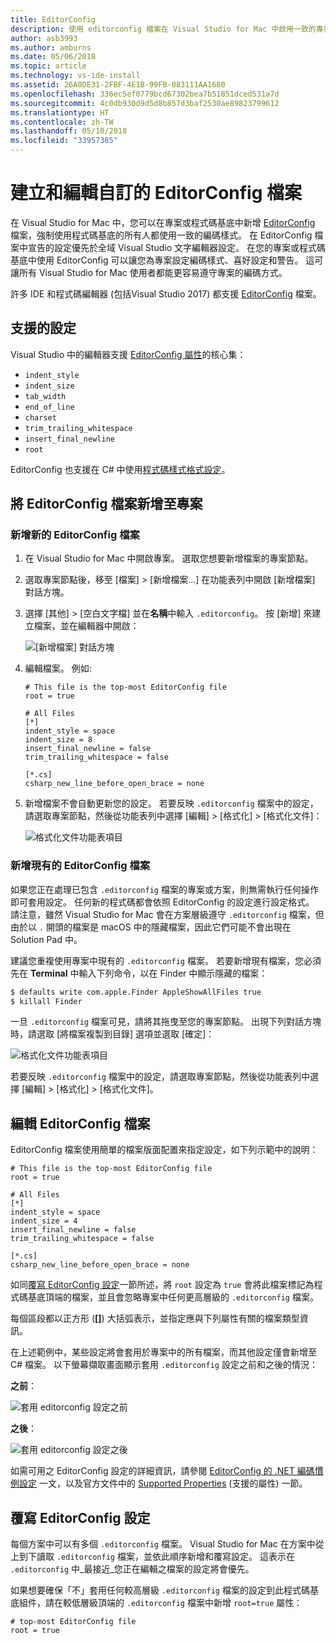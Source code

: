 ```yaml
---
title: EditorConfig
description: 使用 editorconfig 檔案在 Visual Studio for Mac 中啟用一致的專案編碼樣式。
author: asb3993
ms.author: amburns
ms.date: 05/06/2018
ms.topic: article
ms.technology: vs-ide-install
ms.assetid: 26A0DE31-2FBF-4E1B-99FB-083111AA1680
ms.openlocfilehash: 336ec5ef0779bcd67302bea7b51851dced531a7d
ms.sourcegitcommit: 4c0db930d9d5d8b857d3baf2530ae89823799612
ms.translationtype: HT
ms.contentlocale: zh-TW
ms.lasthandoff: 05/10/2018
ms.locfileid: "33957385"
---
```

# <a name="creating-and-editing-a-custom-editorconfig-file"></a>建立和編輯自訂的 EditorConfig 檔案

在 Visual Studio for Mac 中，您可以在專案或程式碼基底中新增 [EditorConfig](http://editorconfig.org/) 檔案，強制使用程式碼基底的所有人都使用一致的編碼樣式。 在 EditorConfig 檔案中宣告的設定優先於全域 Visual Studio 文字編輯器設定。 在您的專案或程式碼基底中使用 EditorConfig 可以讓您為專案設定編碼樣式、喜好設定和警告。 這可讓所有 Visual Studio for Mac 使用者都能更容易遵守專案的編碼方式。

許多 IDE 和程式碼編輯器 (包括Visual Studio 2017) 都支援 [EditorConfig](http://editorconfig.org/) 檔案。 

## <a name="supported-settings"></a>支援的設定

Visual Studio 中的編輯器支援 [EditorConfig 屬性](http://editorconfig.org/#supported-properties)的核心集：

- `indent_style`
- `indent_size`
- `tab_width`
- `end_of_line`
- `charset`
- `trim_trailing_whitespace`
- `insert_final_newline`
- `root`

EditorConfig 也支援在 C# 中使用[程式碼樣式格式設定](https://docs.microsoft.com/visualstudio/ide/editorconfig-code-style-settings-reference)。

## <a name="add-an-editorconfig-file-to-a-project"></a>將 EditorConfig 檔案新增至專案

### <a name="adding-a-new-editorconfig-file"></a>新增新的 EditorConfig 檔案

1. 在 Visual Studio for Mac 中開啟專案。 選取您想要新增檔案的專案節點。

2. 選取專案節點後，移至 [檔案] > [新增檔案...] 在功能表列中開啟 [新增檔案] 對話方塊。

3. 選擇 [其他] > [空白文字檔] 並在**名稱**中輸入 `.editorconfig`。 按 [新增] 來建立檔案，並在編輯器中開啟：

    ![[新增檔案] 對話方塊](media/editorconfig-image1.png)

4. 編輯檔案。 例如: 

    ```EditorConfig
    # This file is the top-most EditorConfig file
    root = true

    # All Files
    [*]
    indent_style = space
    indent_size = 8
    insert_final_newline = false
    trim_trailing_whitespace = false

    [*.cs]
    csharp_new_line_before_open_brace = none
    ```

4. 新增檔案不會自動更新您的設定。 若要反映 `.editorconfig` 檔案中的設定，請選取專案節點，然後從功能表列中選擇 [編輯] > [格式化] > [格式化文件]：

    ![格式化文件功能表項目](media/editorconfig-image2.png)

### <a name="adding-an-existing-editorconfig-file"></a>新增現有的 EditorConfig 檔案

如果您正在處理已包含 `.editorconfig` 檔案的專案或方案，則無需執行任何操作即可套用設定。 任何新的程式碼都會依照 EditorConfig 的設定進行設定格式。 請注意，雖然 Visual Studio for Mac 會在方案層級遵守 `.editorconfig` 檔案，但由於以 `.` 開頭的檔案是 macOS 中的隱藏檔案，因此它們可能不會出現在 Solution Pad 中。

建議您重複使用專案中現有的 `.editorconfig` 檔案。 若要新增現有檔案，您必須先在 **Terminal** 中輸入下列命令，以在 Finder 中顯示隱藏的檔案：

```bash
$ defaults write com.apple.Finder AppleShowAllFiles true
$ killall Finder
```

一旦 `.editorconfig` 檔案可見，請將其拖曳至您的專案節點。 出現下列對話方塊時，請選取 [將檔案複製到目錄] 選項並選取 [確定]：

![格式化文件功能表項目](media/editorconfig-image3.png)

若要反映 `.editorconfig` 檔案中的設定，請選取專案節點，然後從功能表列中選擇 [編輯] > [格式化] > [格式化文件]。

## <a name="editing-an-editorconfig-file"></a>編輯 EditorConfig 檔案

EditorConfig 檔案使用簡單的檔案版面配置來指定設定，如下列示範中的說明：


```EditorConfig
# This file is the top-most EditorConfig file
root = true

# All Files
[*]
indent_style = space
indent_size = 4
insert_final_newline = false
trim_trailing_whitespace = false

[*.cs]
csharp_new_line_before_open_brace = none
```

如同[覆寫 EditorConfig 設定](#override-editorconfig-settings)一節所述，將 `root` 設定為 `true` 會將此檔案標記為程式碼基底頂端的檔案，並且會忽略專案中任何更高層級的 `.editorconfig` 檔案。

每個區段都以正方形 (**[]**) 大括弧表示，並指定應與下列屬性有關的檔案類型資訊。

在上述範例中，某些設定將會套用於專案中的所有檔案，而其他設定僅會新增至 C# 檔案。 以下螢幕擷取畫面顯示套用 `.editorconfig` 設定之前和之後的情況：

**之前**：

![套用 editorconfig 設定之前](media/editorconfig-image4.png)

**之後**：

![套用 editorconfig 設定之後](media/editorconfig-image5.png)

如需可用之 EditorConfig 設定的詳細資訊，請參閱 [EditorConfig 的 .NET 編碼慣例設定](https://docs.microsoft.com/visualstudio/ide/editorconfig-code-style-settings-reference) 一文，以及官方文件中的 [Supported Properties](http://editorconfig.org/#supported-properties) (支援的屬性) 一節。

## <a name="override-editorconfig-settings"></a>覆寫 EditorConfig 設定

每個方案中可以有多個 `.editorconfig` 檔案。 Visual Studio for Mac 在方案中從上到下讀取 `.editorconfig` 檔案，並依此順序新增和覆寫設定。 這表示在 `.editorconfig` 中_最接近_您正在編輯之檔案的設定將會優先。 

如果想要確保「不」套用任何較高層級 `.editorconfig` 檔案的設定到此程式碼基底組件，請在較低層級頂端的 `.editorconfig` 檔案中新增 `root=true` 屬性：

```EditorConfig
# top-most EditorConfig file
root = true
```